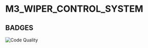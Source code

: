 # M3_WIPER_CONTROL_SYSTEM #

## BADGES ##

![Code Quality](https://www.app.codacy.com/gh/Kalainesan/M3_WIPER_CONTROL_SYSTEM/dashboard)
